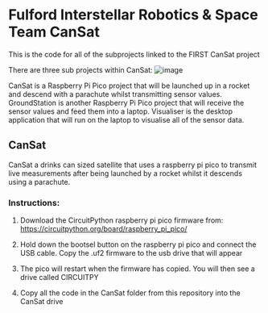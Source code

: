 # Fulford Interstellar Robotics & Space Team CanSat
This is the code for all of the subprojects linked to the FIRST CanSat project

There are three sub projects within CanSat:
![image](https://github.com/pddring/cansat/assets/760604/12ae0549-d2b8-4834-bc62-eb3a570ad290)

CanSat is a Raspberry Pi Pico project that will be launched up in a rocket and descend with a parachute whilst transmitting sensor values.
GroundStation is another Raspberry Pi Pico project that will receive the sensor values and feed them into a laptop.
Visualiser is the desktop application that will run on the laptop to visualise all of the sensor data.


## CanSat
CanSat a drinks can sized satellite that uses a raspberry pi pico to transmit live measurements after being launched by a rocket whilst it descends using a parachute.

### Instructions:
1) Download the CircuitPython raspberry pi pico firmware from: https://circuitpython.org/board/raspberry_pi_pico/

2) Hold down the bootsel button on the raspberry pi pico and connect the USB cable. Copy the .uf2 firmware to the usb drive that will appear

3) The pico will restart when the firmware has copied. You will then see a drive called CIRCUITPY

4) Copy all the code in the CanSat folder from this repository into the CanSat drive

